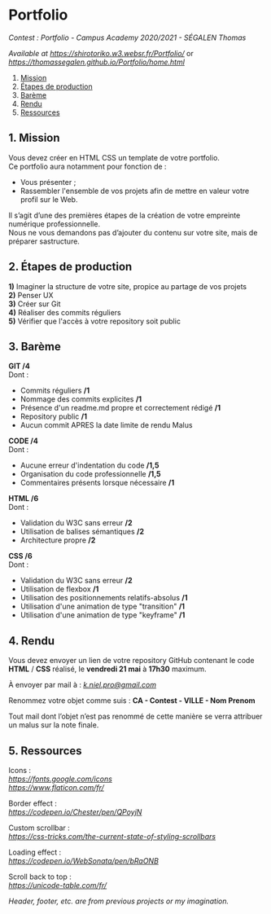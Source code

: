 # Portfolio  
  
*Contest : Portfolio - Campus Academy 2020/2021 - SÉGALEN Thomas*  

*Available at https://shirotoriko.w3.websr.fr/Portfolio/* or *https://thomassegalen.github.io/Portfolio/home.html*
  
1. [Mission](README.md#1-mission)  
2. [Étapes de production](README.md#2-étapes-de-production)  
3. [Barème](README.md#3-barème)  
4. [Rendu](README.md#4-rendu)  
5. [Ressources](README.md#5-ressources)  
  
## 1. Mission  
  
Vous devez créer en HTML CSS un template de votre portfolio.  
Ce portfolio aura notamment pour fonction de :  
* Vous présenter ;  
* Rassembler l'ensemble de vos projets afin de mettre en valeur votre profil sur le Web.  
  
Il s’agit d’une des premières étapes de la création de votre empreinte numérique professionnelle.  
Nous ne vous demandons pas d’ajouter du contenu sur votre site, mais de préparer sastructure.  
  
## 2. Étapes de production  
  
**1)** Imaginer la structure de votre site, propice au partage de vos projets  
**2)** Penser UX  
**3)** Créer sur Git  
**4)** Réaliser des commits réguliers  
**5)** Vérifier que l'accès à votre repository soit public  
  
## 3. Barème  
  
**GIT /4**  
Dont :  
* Commits réguliers **/1**  
* Nommage des commits explicites **/1**  
* Présence d'un readme.md propre et correctement rédigé **/1**  
* Repository public **/1**  
* Aucun commit APRES la date limite de rendu Malus  
  
**CODE /4**  
Dont :  
* Aucune erreur d'indentation du code **/1,5**  
* Organisation du code professionnelle **/1,5**  
* Commentaires présents lorsque nécessaire **/1**  
  
**HTML /6**  
Dont :  
* Validation du W3C sans erreur **/2**  
* Utilisation de balises sémantiques **/2**  
* Architecture propre **/2**  
  
**CSS /6**  
Dont :  
* Validation du W3C sans erreur **/2**  
* Utilisation de flexbox **/1**  
* Utilisation des positionnements relatifs-absolus **/1**  
* Utilisation d'une animation de type "transition" **/1**  
* Utilisation d'une animation de type "keyframe" **/1**  
  
## 4. Rendu  
  
Vous devez envoyer un lien de votre repository GitHub contenant le code **HTML** / **CSS** réalisé, le **vendredi 21 mai** à **17h30** maximum.  
  
À envoyer par mail à : *k.niel.pro@gmail.com*  
  
Renommez votre objet comme suis : **CA - Contest - VILLE - Nom Prenom**  

Tout mail dont l’objet n’est pas renommé de cette manière se verra attribuer un malus sur la
note finale.  
  
## 5. Ressources  
  
Icons :  
*https://fonts.google.com/icons*  
*https://www.flaticon.com/fr/*  
  
Border effect :  
*https://codepen.io/Chester/pen/QPoyjN*  
  
Custom scrollbar :  
*https://css-tricks.com/the-current-state-of-styling-scrollbars*  
  
Loading effect :  
*https://codepen.io/WebSonata/pen/bRaONB*  
  
Scroll back to top :  
*https://unicode-table.com/fr/*  
  
*Header, footer, etc. are from previous projects or my imagination.*  